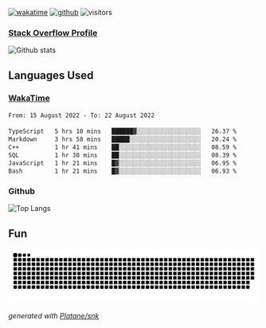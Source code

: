 [![wakatime](https://wakatime.com/badge/user/82c377cd-a54c-404c-b7df-177b313ca539.svg)](https://wakatime.com/@82c377cd-a54c-404c-b7df-177b313ca539)
[![github](https://img.shields.io/github/followers/xinthose?logo=github&style=plastic)](https://github.com/alanhamlett?tab=followers)
![visitors](https://visitor-badge.glitch.me/badge?page_id=xinthose&left_color=green&right_color=red)
### [Stack Overflow Profile](https://stackoverflow.com/users/4056146/xinthose)

![Github stats](https://github-readme-stats.vercel.app/api?username=xinthose&show_icons=true&theme=radical&count_private=true)

## Languages Used

### [WakaTime](https://wakatime.com/)
<!--START_SECTION:waka-->

```text
From: 15 August 2022 - To: 22 August 2022

TypeScript   5 hrs 10 mins   ██████▓░░░░░░░░░░░░░░░░░░   26.37 %
Markdown     3 hrs 58 mins   █████░░░░░░░░░░░░░░░░░░░░   20.24 %
C++          1 hr 41 mins    ██░░░░░░░░░░░░░░░░░░░░░░░   08.59 %
SQL          1 hr 38 mins    ██░░░░░░░░░░░░░░░░░░░░░░░   08.39 %
JavaScript   1 hr 21 mins    █▓░░░░░░░░░░░░░░░░░░░░░░░   06.95 %
Bash         1 hr 21 mins    █▓░░░░░░░░░░░░░░░░░░░░░░░   06.93 %
```

<!--END_SECTION:waka-->

### Github

![Top Langs](https://github-readme-stats.vercel.app/api/top-langs/?username=xinthose)

## Fun
![github contribution grid snake animation](https://raw.githubusercontent.com/xinthose/xinthose/output/github-contribution-grid-snake.svg)

_generated with [Platane/snk](https://github.com/Platane/snk)_
